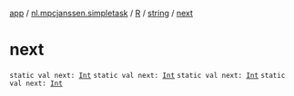 [app](../../../index.md) / [nl.mpcjanssen.simpletask](../../index.md) / [R](../index.md) / [string](index.md) / [next](.)

# next

`static val next: `[`Int`](https://kotlinlang.org/api/latest/jvm/stdlib/kotlin/-int/index.html)
`static val next: `[`Int`](https://kotlinlang.org/api/latest/jvm/stdlib/kotlin/-int/index.html)
`static val next: `[`Int`](https://kotlinlang.org/api/latest/jvm/stdlib/kotlin/-int/index.html)
`static val next: `[`Int`](https://kotlinlang.org/api/latest/jvm/stdlib/kotlin/-int/index.html)